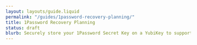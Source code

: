 ```yaml
---
layout: layouts/guide.liquid
permalink: "/guides/1password-recovery-planning/"
title: 1Password Recovery Planning
status: draft
blurb: Securely store your 1Password Secret Key on a YubiKey to support robust recovery scenario planning (e.g. a lost phone while abroad).
---
```

